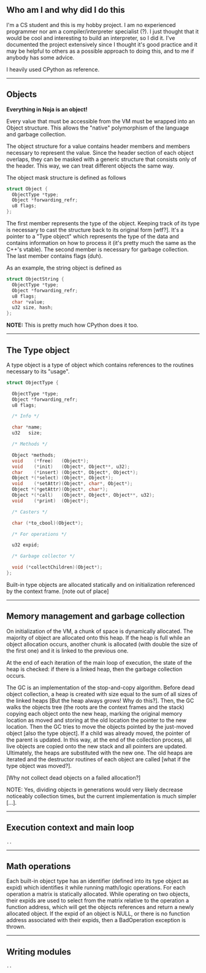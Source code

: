 
## Who am I and why did I do this

I'm a CS student and this is my hobby project. I am no experienced programmer nor am a compiler/interpreter specialist (?). I just thought that it would be cool and interesting to build an interpreter, so I did it. I've documented the project extensively since I thought it's good practice and it may be helpful to others as a possible approach to doing this, and to me if anybody has some advice.

I heavily used CPython as reference.

---

## Objects

**Everything in Noja is an object!**

Every value that must be accessible from the VM must be wrapped into an Object structure. This allows the "native" polymorphism of the language and garbage collection.

The object structure for a value contains header members and members necessary to represent the value. Since the header section of each object overlaps, they can be masked with a generic structure that consists only of the header. This way, we can treat different objects the same way.

The object mask structure is defined as follows

```C
struct Object {
  ObjectType *type;
  Object *forwarding_refr;
  u8 flags;
};
```

The first member represents the type of the object. Keeping track of its type is necessary to cast the structure back to its original form [wtf?]. It's a pointer to a "Type object" which represents the type of the data and contains information on how to process it (it's pretty much the same as the C++'s vtable). The second member is necessary for garbage collection. The last member contains flags (duh).

As an example, the string object is defined as

```C
struct ObjectString {
  ObjectType *type;
  Object *forwarding_refr;
  u8 flags;
  char *value;
  u32 size, hash;
};
```

**NOTE:** This is pretty much how CPython does it too.

---

## The Type object

A type object is a type of object which contains references to the routines necessary to its "usage".

```C
struct ObjectType {

  ObjectType *type;
  Object *forwarding_refr;
  u8 flags;

  /* Info */

  char *name;
  u32   size;

  /* Methods */

  Object *methods;
  void    (*free)   (Object*);
  void    (*init)   (Object*, Object**, u32);
  char    (*insert) (Object*, Object*, Object*);
  Object *(*select) (Object*, Object*);
  void    (*setAttr)(Object*, char*, Object*);
  Object *(*getAttr)(Object*, char*);
  Object *(*call)   (Object*, Object*, Object**, u32);
  void    (*print)  (Object*);

  /* Casters */

  char (*to_cbool)(Object*);

  /* For operations */

  u32 expid;

  /* Garbage collector */

  void (*collectChildren)(Object*);
};
```

Built-in type objects are allocated statically and on initialization referenced by the context frame. [note out of place]

---

## Memory management and garbage collection

On initialization of the VM, a chunk of space is dynamically allocated. The majority of object are allocated onto this heap. If the heap is full while an object allocation occurs, another chunk is allocated (with double the size of the first one) and it is linked to the previous one.

At the end of each iteration of the main loop of execution, the state of the heap is checked: if there is a linked heap, then the garbage collection occurs.

The GC is an implementation of the stop-and-copy algorithm. Before dead object collection, a heap is created with size equal to the sum of all sizes of the linked heaps [But the heap always grows! Why do this?]. Then, the GC walks the objects tree (the roots are the context frames and the stack) copying each object onto the new heap, marking the original memory location as moved and storing at the old location the pointer to the new location. Then the GC tries to move the objects pointed by the just-moved object [also the type object]. If a child was already moved, the pointer of the parent is updated. In this way, at the end of the collection process, all live objects are copied onto the new stack and all pointers are updated. Ultimately, the heaps are substituted with the new one. The old heaps are iterated and the destructor routines of each object are called [what if the type object was moved?].

[Why not collect dead objects on a failed allocation?]

NOTE: Yes, dividing objects in generations would very likely decrease noticeably collection times, but the current implementation is much simpler [...].

---

## Execution context and main loop

    ..

---

## Math operations

Each built-in object type has an identifier (defined into its type object as expid) which identifies it while running math/logic operations. For each operation a matrix is statically allocated. While operating on two objects, their expids are used to select from the matrix relative to the operation a function address, which will get the objects references and return a newly allocated object. If the expid of an object is NULL, or there is no function address associated with their expids, then a BadOperation exception is thrown.

---

## Writing modules

    ..
